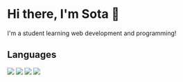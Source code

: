 # Hi there, I'm Sota 👋
I'm a student learning web development and programming!

## Languages
<!-- HTML Icon -->
<img src="https://cdn.jsdelivr.net/gh/devicons/devicon@latest/icons/html5/html5-original.svg" />
<!-- CSS Icon -->
<img src="https://cdn.jsdelivr.net/gh/devicons/devicon@latest/icons/css3/css3-original.svg" />          
<!-- JS Icon -->
<img src="https://cdn.jsdelivr.net/gh/devicons/devicon@latest/icons/javascript/javascript-original.svg" />
<!-- Python Icon -->
<img src="https://cdn.jsdelivr.net/gh/devicons/devicon@latest/icons/python/python-original.svg" />
